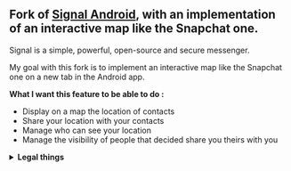 ## Fork of [Signal Android](https://github.com/signalapp/Signal-Android), with an implementation of an interactive map like the Snapchat one.

Signal is a simple, powerful, open-source and secure messenger.

My goal with this fork is to implement an interactive map like the Snapchat one on a new tab in the Android app.

**What I want this feature to be able to do :**

- Display on a map the location of contacts
- Share your location with your contacts
- Manage who can see your location
- Manage the visibility of people that decided share you theirs with you

<details>
  <summary><strong>Legal things</strong></summary><br>
  
**Cryptography Notice**

This distribution includes cryptographic software. The country in which you currently reside may have restrictions on the import, possession, use, and/or re-export to another country, of encryption software.
BEFORE using any encryption software, please check your country's laws, regulations and policies concerning the import, possession, or use, and re-export of encryption software, to see if this is permitted.
See <http://www.wassenaar.org/> for more information.

The U.S. Government Department of Commerce, Bureau of Industry and Security (BIS), has classified this software as Export Commodity Control Number (ECCN) 5D002.C.1, which includes information security software using or performing cryptographic functions with asymmetric algorithms.
The form and manner of this distribution makes it eligible for export under the License Exception ENC Technology Software Unrestricted (TSU) exception (see the BIS Export Administration Regulations, Section 740.13) for both object code and source code.

**License**

Copyright 2013-2025 Signal Messenger, LLC

Licensed under the GNU AGPLv3: https://www.gnu.org/licenses/agpl-3.0.html

Google Play and the Google Play logo are trademarks of Google LLC.
</details>
